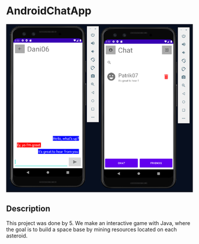 # AndroidChatApp
 
![Android chat app](doc/cover.png)

## Description
This project was done by 5. We make an interactive game with Java, where the goal is to build a space base by mining resources located on each asteroid.
